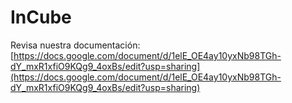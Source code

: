 # InCube

Revisa nuestra documentación: [https://docs.google.com/document/d/1elE_OE4ay10yxNb98TGh-dY_mxR1xfiO9KQg9_4oxBs/edit?usp=sharing](https://docs.google.com/document/d/1elE_OE4ay10yxNb98TGh-dY_mxR1xfiO9KQg9_4oxBs/edit?usp=sharing)
